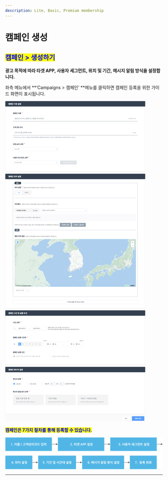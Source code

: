 ```yaml
---
description: Lite, Basic, Premium membership
---
```


# 캠페인 생성

## <mark style="color:blue;">**캠페인 > 생성하기**</mark>

**광고 목적에 따라 타겟 APP, 사용자 세그먼트, 위치 및 기간, 메시지 알림 방식을 설정합니다.**

좌측 메뉴에서 \*\*‘Campaigns > 캠페인’ \*\*메뉴를 클릭하면 캠페인 등록을 위한 가이드 화면이 표시됩니다.

![\[캠페인 생성 화면\]](<../../.gitbook/assets/image (18) (1).png>)

<mark style="color:blue;">**캠페인은 7가지 절차를 통해 등록할 수 있습니다.**</mark>

![](<../../.gitbook/assets/image (100) (1).png>)

***
